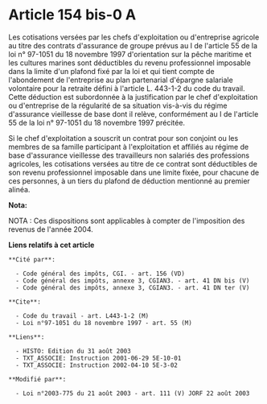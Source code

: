 # Article 154 bis-0 A

Les cotisations versées par les chefs d'exploitation ou d'entreprise agricole au titre des contrats d'assurance de groupe
prévus au I de l'article 55 de la loi n° 97-1051 du 18 novembre 1997 d'orientation sur la pêche maritime et les cultures
marines sont déductibles du revenu professionnel imposable dans la limite d'un plafond fixé par la loi et qui tient compte de
l'abondement de l'entreprise au plan partenarial d'épargne salariale volontaire pour la retraite défini à l'article L.
443-1-2 du code du travail. Cette déduction est subordonnée à la justification par le chef d'exploitation ou d'entreprise de
la régularité de sa situation vis-à-vis du régime d'assurance vieillesse de base dont il relève, conformément au I de
l'article 55 de la loi n° 97-1051 du 18 novembre 1997 précitée.

Si le chef d'exploitation a souscrit un contrat pour son conjoint ou les membres de sa famille participant à l'exploitation
et affiliés au régime de base d'assurance vieillesse des travailleurs non salariés des professions agricoles, les cotisations
versées au titre de ce contrat sont déductibles de son revenu professionnel imposable dans une limite fixée, pour chacune de
ces personnes, à un tiers du plafond de déduction mentionné au premier alinéa.

**Nota:**

NOTA : Ces dispositions sont applicables à compter de l'imposition des revenus de l'année 2004.

**Liens relatifs à cet article**

	**Cité par**:

	  - Code général des impôts, CGI. - art. 156 (VD)
	  - Code général des impôts, annexe 3, CGIAN3. - art. 41 DN bis (V)
	  - Code général des impôts, annexe 3, CGIAN3. - art. 41 DN ter (V)

	**Cite**:

	  - Code du travail - art. L443-1-2 (M)
	  - Loi n°97-1051 du 18 novembre 1997 - art. 55 (M)

	**Liens**:

	  - HISTO: Edition du 31 août 2003
	  - TXT_ASSOCIE: Instruction 2001-06-29 5E-10-01
	  - TXT_ASSOCIE: Instruction 2002-04-10 5E-3-02

	**Modifié par**:

	  - Loi n°2003-775 du 21 août 2003 - art. 111 (V) JORF 22 août 2003

